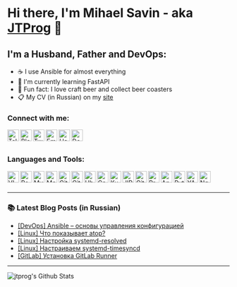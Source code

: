 # Hi there, I'm Mihael Savin - aka [JTProg][website] 👋

## I'm a Husband, Father and DevOps:
- ☕️ I use Ansible for almost everything
- 📖 I'm currently learning FastAPI
- 🍻 Fun fact: I love craft beer and collect beer coasters
- 📋 My CV (in Russian) on my [site][rucv]

### Connect with me:

[<img align="left" width="26px" alt="Telegram" src="https://api.iconify.design/ri:telegram-line.svg?download=true&box=true&color=%23626262&inline=false&height=auto" />][telegram_chat]
[<img align="left" width="26px" alt="Blog" src="https://api.iconify.design/mdi:web.svg?download=true&box=true&color=%23626262&inline=false&height=auto" />][website]
[<img align="left" width="26px" alt="Twitter" src="https://api.iconify.design/jam:twitter-square.svg?download=true&box=true&color=%23626262&inline=false&height=auto" />][twitter]
[<img align="left" width="26px" alt="Email" src="https://api.iconify.design/entypo:email.svg?download=true&box=true&color=%23626262&inline=false&height=auto" />][email]
[<img align="left" width="26px" alt="Habr" src="https://api.iconify.design/simple-icons:habr.svg?download=true&box=true&color=%23626262&inline=false&height=auto" />][habr]
[<img align="left" width="26px" alt="Dev.to" src="https://api.iconify.design/cib:dev-to.svg?download=true&box=true&color=%23626262&inline=false&height=auto" />](https://dev.to/jtprog)

<br />
<br />

### Languages and Tools:

<img align="left" alt="VIM" width="26px" src="https://api.iconify.design/cib:vim.svg?download=true&box=true&color=%23626262&inline=false&height=auto" />
<img align="left" alt="PostgreSQL" width="26px" src="https://api.iconify.design/cib:postgresql.svg?download=true&box=true&color=%23626262&inline=false&height=auto" />
<img align="left" alt="MySQL" width="26px" src="https://api.iconify.design/whh:mysqltwo.svg?download=true&box=true&color=%23626262&inline=false&height=auto" />
<img align="left" alt="MongoDB" width="26px" src="https://api.iconify.design/cib:mongodb.svg?download=true&box=true&color=%23626262&inline=false&height=auto" />
<img align="left" alt="Git" width="26px" src="https://api.iconify.design/fa-brands:git-square.svg?download=true&box=true&color=%23626262&inline=false&height=auto" />
<img align="left" alt="GitHub" width="26px" src="https://api.iconify.design/codicon:github.svg?download=true&box=true&color=%23626262&inline=false&height=auto" />
<img align="left" alt="Ubuntu" width="26px" src="https://api.iconify.design/simple-icons:ubuntu.svg?download=true&box=true&color=%23626262&inline=false&height=auto" />
<img align="left" alt="CenOS" width="26px" src="https://api.iconify.design/fa-brands:centos.svg?download=true&box=true&color=%23626262&inline=false&height=auto" />
<img align="left" alt="Kubernetes" width="26px" src="https://api.iconify.design/simple-icons:kubernetes.svg?download=true&box=true&color=%23626262&inline=false&height=auto" />
<img align="left" alt="JIRA" width="26px" src="https://api.iconify.design/simple-icons:jira.svg?download=true&box=true&color=%23626262&inline=false&height=auto" />
<img align="left" alt="GitLab" width="26px" src="https://api.iconify.design/cib:gitlab.svg?download=true&box=true&color=%23626262&inline=false&height=auto" />
<img align="left" alt="Prometheus" width="26px" src="https://api.iconify.design/simple-icons:prometheus.svg?download=true&box=true&color=%23626262&inline=false&height=auto" />
<img align="left" alt="Ansible" width="26px" src="https://api.iconify.design/simple-icons:ansible.svg?download=true&box=true&color=%23626262&inline=false&height=auto" />
<img align="left" alt="Python" width="26px" src="https://api.iconify.design/cib:python.svg?download=true&box=true&color=%23626262&inline=false&height=auto" />
<img align="left" alt="YAML" width="26px" src="https://api.iconify.design/file-icons:yaml-alt4.svg?download=true&box=true&color=%23626262&inline=false&height=auto" />
<img align="left" alt="Nginx" width="26px" src="https://api.iconify.design/cib:nginx.svg?download=true&box=true&color=%23626262&inline=false&height=auto" />

<br />
<br />

---

### 📚 Latest Blog Posts (in Russian)
<!-- BLOG-POST-LIST:START -->
- [[DevOps] Ansible – основы управления конфигурацией](https://jtprog.ru/ansible-basic/)
- [[Linux] Что показывает atop?](https://jtprog.ru/man-atop/)
- [[Linux] Настройка systemd-resolved](https://jtprog.ru/systemd-resolved/)
- [[Linux] Настраиваем systemd-timesyncd](https://jtprog.ru/systemd-timesyncd/)
- [[GitLab] Установка GitLab Runner](https://jtprog.ru/install-gitlab-runner/)
<!-- BLOG-POST-LIST:END -->

---

<img align="left" alt="jtprog's Github Stats" src="https://github-readme-stats.vercel.app/api?username=jtprog&show_icons=true&hide_border=true" />

[bio]: https://jtprog.ru/about-me/
[rucv]: https://jtprog.ru/resume/
[website]: https://jtprog.ru
[twitter]: https://twitter.com/jtprogru
[instagram]: https://instagram.com/jtprog
[telegram_chat]: https://t.me/sysopschat
[sysodminium]: https://t.me/sysopschannel
[email]: mailto:mail@jtprog.ru
[habr]: https://habr.com/ru/users/jtprog/

